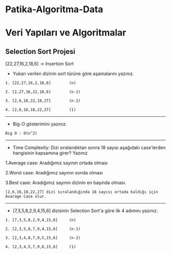 # Patika-Algoritma-Data
# Veri Yapıları ve Algoritmalar

## Selection Sort Projesi
[22,27,16,2,18,6] -> Insertion Sort

* Yukarı verilen dizinin sort türüne göre aşamalarını yazınız.

```
1. [22,27,16,2,18,6]		(n)
   
2. [2,27,16,22,18,6]		(n-1)
 
3. [2,6,16,22,18,27]		(n-2)
 
4. [2,6,16,18,22,27]		(1)
```

___

* Big-O gösterimini yazınız.

```
Big O : O(n^2)
```

___

* Time Complexity: Dizi sıralandıktan sonra 18 sayısı aşağıdaki case'lerden hangisinin kapsamına girer? Yazınız

1.Average case: Aradığımız sayının ortada olması

2.Worst case: Aradığımız sayının sonda olması

3.Best case: Aradığımız sayının dizinin en başında olması.

```
[2,6,16,18,22,27] dizi sıralandığında 18 sayısı ortada kaldığı için Avarage Case olur.
```

___

* [7,3,5,8,2,9,4,15,6] dizisinin Selection Sort'a göre ilk 4 adımını yazınız.

```
1. [7,3,5,8,2,9,4,15,6]		(n)

2. [2,3,5,8,7,9,4,15,6]		(n-1)

3. [2,3,4,8,7,9,5,15,6]		(n-2)

4. [2,3,4,5,7,9,8,15,6]		(1)
```
